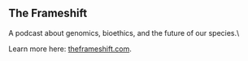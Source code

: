 ## The Frameshift
A podcast about genomics, bioethics, and the future of our species.\

Learn more here: [theframeshift.com](https://theframeshift.com).
